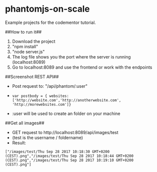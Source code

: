 # phantomjs-on-scale #
Example projects for the codementor tutorial.

##How to run it##
1. Download the project
2. "npm install"
3. "node server.js"
4. The log file shows you the port where the server is running (localhost:8089)
5. Go to localhost:8089 and use the frontend or work with the endpoints

##Screenshot REST API##
- Post request to: "/api/phantom/:user"
- ```
  var postbody = { websites:['http://website.com','http://anotherwebsite.com', 'http://morewebsites.com']}
  ```
- :user will be used to create an folder on your machine

##Get all images##
- GET request to http://localhost:8089/api/images/test
- (test is the username / foldername)
- Result:
```
["/images/test/Thu Sep 28 2017 10:18:30 GMT+0200 (CEST).png","/images/test/Thu Sep 28 2017 10:18:44 GMT+0200 (CEST).png","/images/test/Thu Sep 28 2017 10:19:10 GMT+0200 (CEST).png"]
```

